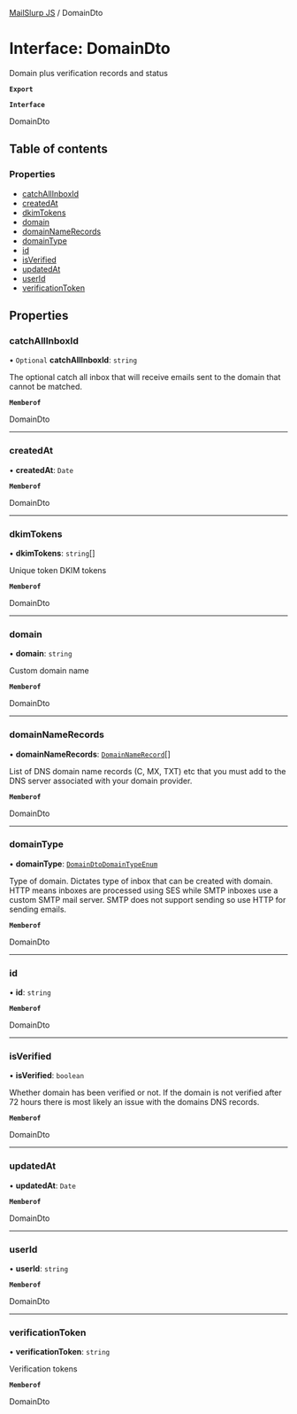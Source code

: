 [MailSlurp JS](../README.md) / DomainDto

# Interface: DomainDto

Domain plus verification records and status

**`Export`**

**`Interface`**

DomainDto

## Table of contents

### Properties

- [catchAllInboxId](DomainDto.md#catchallinboxid)
- [createdAt](DomainDto.md#createdat)
- [dkimTokens](DomainDto.md#dkimtokens)
- [domain](DomainDto.md#domain)
- [domainNameRecords](DomainDto.md#domainnamerecords)
- [domainType](DomainDto.md#domaintype)
- [id](DomainDto.md#id)
- [isVerified](DomainDto.md#isverified)
- [updatedAt](DomainDto.md#updatedat)
- [userId](DomainDto.md#userid)
- [verificationToken](DomainDto.md#verificationtoken)

## Properties

### catchAllInboxId

• `Optional` **catchAllInboxId**: `string`

The optional catch all inbox that will receive emails sent to the domain that cannot be matched.

**`Memberof`**

DomainDto

___

### createdAt

• **createdAt**: `Date`

**`Memberof`**

DomainDto

___

### dkimTokens

• **dkimTokens**: `string`[]

Unique token DKIM tokens

**`Memberof`**

DomainDto

___

### domain

• **domain**: `string`

Custom domain name

**`Memberof`**

DomainDto

___

### domainNameRecords

• **domainNameRecords**: [`DomainNameRecord`](DomainNameRecord.md)[]

List of DNS domain name records (C, MX, TXT) etc that you must add to the DNS server associated with your domain provider.

**`Memberof`**

DomainDto

___

### domainType

• **domainType**: [`DomainDtoDomainTypeEnum`](../enums/DomainDtoDomainTypeEnum.md)

Type of domain. Dictates type of inbox that can be created with domain. HTTP means inboxes are processed using SES while SMTP inboxes use a custom SMTP mail server. SMTP does not support sending so use HTTP for sending emails.

**`Memberof`**

DomainDto

___

### id

• **id**: `string`

**`Memberof`**

DomainDto

___

### isVerified

• **isVerified**: `boolean`

Whether domain has been verified or not. If the domain is not verified after 72 hours there is most likely an issue with the domains DNS records.

**`Memberof`**

DomainDto

___

### updatedAt

• **updatedAt**: `Date`

**`Memberof`**

DomainDto

___

### userId

• **userId**: `string`

**`Memberof`**

DomainDto

___

### verificationToken

• **verificationToken**: `string`

Verification tokens

**`Memberof`**

DomainDto
